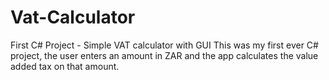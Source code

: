 # Vat-Calculator
First C# Project - Simple VAT calculator with GUI
This was my first ever C# project, the user enters an amount in ZAR and the app calculates the value added tax on that amount.
